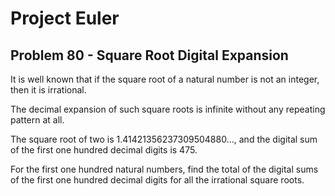 # Project Euler

## Problem 80 - Square Root Digital Expansion

It is well known that if the square root of a natural number is not an integer, then it is irrational.

The decimal expansion of such square roots is infinite without any repeating pattern at all.

The square root of two is 1.41421356237309504880..., and the digital sum of the first one hundred decimal digits is 475.

For the first one hundred natural numbers, find the total of the digital sums of the first one hundred decimal digits for all the irrational square roots.
